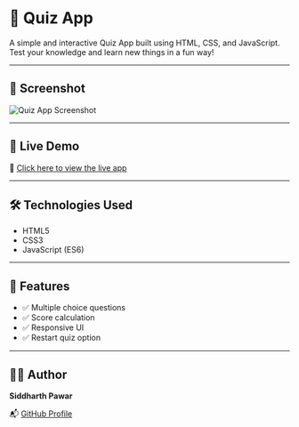 # 🎯 Quiz App

A simple and interactive Quiz App built using HTML, CSS, and JavaScript. Test your knowledge and learn new things in a fun way!

---

## 📸 Screenshot

![Quiz App Screenshot](./screenshots/quiz-app-desktop.png)

---

## 🚀 Live Demo

🔗 [Click here to view the live app](https://siddharthpawar10.github.io/Quiz-App/)

---

## 🛠️ Technologies Used

- HTML5
- CSS3
- JavaScript (ES6)

---

## 📌 Features

- ✅ Multiple choice questions  
- ✅ Score calculation  
- ✅ Responsive UI  
- ✅ Restart quiz option

---

## 🧑‍💻 Author

**Siddharth Pawar**

📬 [GitHub Profile](https://github.com/siddharthpawar10)
